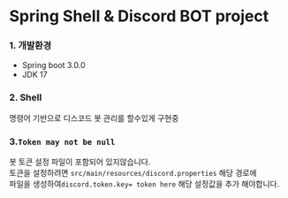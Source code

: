 # Spring Shell & Discord BOT project

### 1. 개발환경
- Spring boot 3.0.0
- JDK 17

### 2. Shell
명령어 기반으로 디스코드 봇 관리를 할수있게 구현중

### 3.`Token may not be null`
봇 토큰 설정 파일이 포함되어 있지않습니다.\
토큰을 설정하려면 `src/main/resources/discord.properties` 해당 경로에\
파일을 생성하여`discord.token.key= token here` 해당 설정값을 추가 해야합니다.
